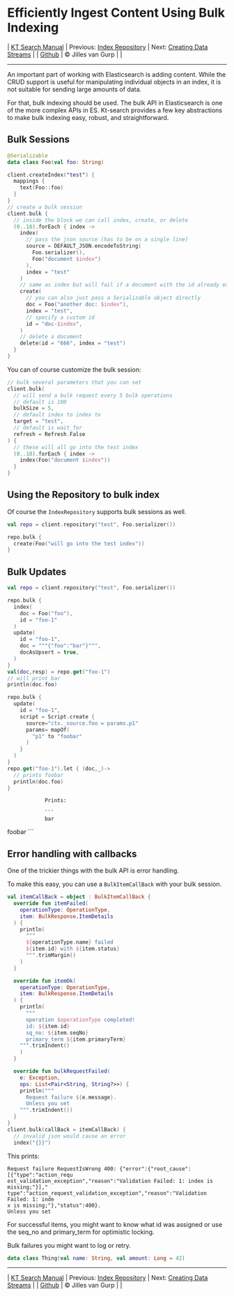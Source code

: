 # Efficiently Ingest Content Using Bulk Indexing 

| [KT Search Manual](README.md) | Previous: [Index Repository](IndexRepository.md) | Next: [Creating Data Streams](DataStreams.md) |
| [Github](https://github.com/jillesvangurp/kt-search) | &copy; Jilles van Gurp |  |

---                

An important part of working with Elasticsearch is adding content. While the CRUD support is useful
for manipulating individual objects in an index, it is not suitable for sending large amounts of data.

For that, bulk indexing should be used. The bulk API in Elasticsearch is one of the more complex APIs
in ES. Kt-search provides a few key abstractions to make bulk indexing easy, robust, 
and straightforward.

## Bulk Sessions

```kotlin
@Serializable
data class Foo(val foo: String)

client.createIndex("test") {
  mappings {
    text(Foo::foo)
  }
}
// create a bulk session
client.bulk {
  // inside the block we can call index, create, or delete
  (0..10).forEach { index ->
    index(
      // pass the json source (has to be on a single line)
      source = DEFAULT_JSON.encodeToString(
        Foo.serializer(),
        Foo("document $index")
      ),
      index = "test"
    )
    // same as index but will fail if a document with the id already exists
    create(
      // you can also just pass a Serializable object directly
      doc = Foo("another doc: $index"),
      index = "test",
      // specify a custom id
      id = "doc-$index",
    )
    // delete a document
    delete(id = "666", index = "test")
  }
}
```

You can of course customize the bulk session:

```kotlin
// bulk several parameters that you can set
client.bulk(
  // will send a bulk request every 5 bulk operations
  // default is 100
  bulkSize = 5,
  // default index to index to
  target = "test",
  // default is wait_for
  refresh = Refresh.False
) {
  // these will all go into the test index
  (0..10).forEach { index ->
    index(Foo("document $index"))
  }
}
```

## Using the Repository to bulk index

Of course the `IndexRepository` supports bulk sessions as well.

```kotlin
val repo = client.repository("test", Foo.serializer())

repo.bulk {
  create(Foo("will go into the test index"))
}
```

## Bulk Updates

```kotlin
val repo = client.repository("test", Foo.serializer())

repo.bulk {
  index(
    doc = Foo("foo"),
    id = "foo-1"
  )
  update(
    id = "foo-1",
    doc = """{"foo":"bar"}""",
    docAsUpsert = true,
  )
}
val(doc,resp) = repo.get("foo-1")
// will print bar
println(doc.foo)

repo.bulk {
  update(
    id = "foo-1",
    script = Script.create {
      source="ctx._source.foo = params.p1"
      params= mapOf(
        "p1" to "foobar"
      )
    }
  )
}
repo.get("foo-1").let { (doc,_)->
  // prints foobar
  println(doc.foo)
}
```

                Prints:
                
                ```
                bar
foobar
                ```

## Error handling with callbacks

One of the trickier things with the bulk API is error handling.
 
To make this easy, you can use a `BulkItemCallBack` with your bulk session.

```kotlin
val itemCallBack = object : BulkItemCallBack {
  override fun itemFailed(
    operationType: OperationType,
    item: BulkResponse.ItemDetails
  ) {
    println(
      """
      ${operationType.name} failed
      ${item.id} with ${item.status}
      """.trimMargin()
    )
  }

  override fun itemOk(
    operationType: OperationType,
    item: BulkResponse.ItemDetails
  ) {
    println(
      """
      operation $operationType completed! 
      id: ${item.id}
      sq_no: ${item.seqNo} 
      primary_term ${item.primaryTerm}
    """.trimIndent()
    )
  }

  override fun bulkRequestFailed(
    e: Exception,
    ops: List<Pair<String, String?>>) {
    println("""
      Request failure ${e.message}.
      Unless you set 
    """.trimIndent())
  }
}
client.bulk(callBack = itemCallBack) {
  // invalid json would cause an error
  index("{}}")
```

This prints:

```text
Request failure RequestIsWrong 400: {"error":{"root_cause":[{"type":"action_requ
est_validation_exception","reason":"Validation Failed: 1: index is missing;"}],"
type":"action_request_validation_exception","reason":"Validation Failed: 1: inde
x is missing;"},"status":400}.
Unless you set 
```

For successful items, you might want to know what id was assigned 
or use the seq_no and primary_term for optimistic locking.

Bulk failures you might want to log or retry.

```kotlin
data class Thing(val name: String, val amount: Long = 42)
```



---

| [KT Search Manual](README.md) | Previous: [Index Repository](IndexRepository.md) | Next: [Creating Data Streams](DataStreams.md) |
| [Github](https://github.com/jillesvangurp/kt-search) | &copy; Jilles van Gurp |  |